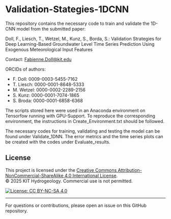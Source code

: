 # Validation-Stategies-1DCNN

This repository contains the necessary code to train and validate the 1D-CNN model from the submitted paper:

Doll, F., Liesch, T., Wetzel, M., Kunz, S., Borda, S.: Validation Strategies for Deep Learning-Based Groundwater Level Time Series Prediction Using Exogenous Meteorological Input Features

Contact: Fabienne.Doll@kit.edu

ORCIDs of authors:

- F. Doll: 0009-0003-5455-7162
- T. Liesch: 0000-0001-8648-5333
- M. Wetzel: 0000-0002-2289-2156
- S. Kunz: 0000-0001-7074-1865
- S. Broda: 0000-0001-6858-6368

The scripts stored here were used in an Anaconda environment on Tensorfow running with GPU-Support. To reproduce the corresponding environment, the instructions in Create_Environment.txt should be followed.

The necessary codes for training, validating and testing the model can be found under Validate_1DNN. The error metrics and the time series plots can be created with the codes under Evaluate_results.
## License

This project is licensed under the [Creative Commons Attribution-NonCommercial-ShareAlike 4.0 International License](https://creativecommons.org/licenses/by-nc-sa/4.0/).  
© 2025 KIT Hydrogeology. Commercial use is not permitted.

[![License: CC BY-NC-SA 4.0](https://licensebuttons.net/l/by-nc-sa/4.0/88x31.png)](https://creativecommons.org/licenses/by-nc-sa/4.0/)


---

For questions or contributions, please open an issue on this GitHub repository.
